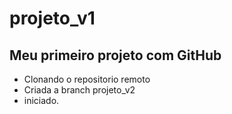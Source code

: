 # projeto_v1

## Meu primeiro projeto com GitHub
- Clonando o repositorio remoto
- Criada a branch projeto_v2 
- iniciado.
